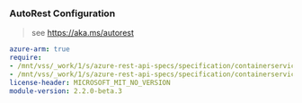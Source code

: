 ### AutoRest Configuration

> see https://aka.ms/autorest

``` yaml
azure-arm: true
require:
- /mnt/vss/_work/1/s/azure-rest-api-specs/specification/containerservice/resource-manager/readme.md
- /mnt/vss/_work/1/s/azure-rest-api-specs/specification/containerservice/resource-manager/readme.go.md
license-header: MICROSOFT_MIT_NO_VERSION
module-version: 2.2.0-beta.3
```

